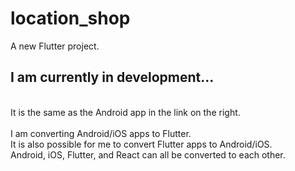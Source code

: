 # location_shop

A new Flutter project.

## I am currently in development...

</br>
It is the same as the Android app in the link on the right.
</br></br>
I am converting Android/iOS apps to Flutter.
</br>
It is also possible for me to convert Flutter apps to Android/iOS.
</br>
Android, iOS, Flutter, and React can all be converted to each other.
